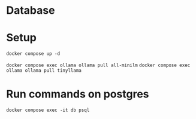 # Database

# Setup

`docker compose up -d`

`docker compose exec ollama ollama pull all-minilm`
`docker compose exec ollama ollama pull tinyllama`

# Run commands on postgres

`docker compose exec -it db psql`